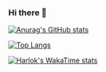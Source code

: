 ### Hi there 👋

[![Anurag's GitHub stats](https://github-readme-stats.vercel.app/api?username=franzbischoff&count_private=true&show_icons=true&theme=dracula)](https://github.com/anuraghazra/github-readme-stats)

[![Top Langs](https://github-readme-stats.vercel.app/api/top-langs/?username=franzbischoff&hide=rich%20text%20format,html)](https://github.com/anuraghazra/github-readme-stats)

[![Harlok's WakaTime stats](https://github-readme-stats.vercel.app/api/wakatime?username=franzbischoff&layout=compact&langs_count=10)](https://github.com/anuraghazra/github-readme-stats)

